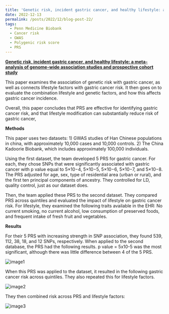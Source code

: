 ```yaml
---
title: 'Genetic risk, incident gastric cancer, and healthy lifestyle: a meta-analysis of genome-wide association studies and prospective cohort study: A review'
date: 2022-12-13
permalink: /posts/2022/12/blog-post-22/
tags:
  - Penn Medicine Biobank
  - Cancer risk
  - GWAS
  - Polygenic risk score
  - PRS
---
```


**[Genetic risk, incident gastric cancer, and healthy lifestyle: a meta-analysis of genome-wide association studies and prospective cohort study](https://www.sciencedirect.com/science/article/pii/S1470204520304605?via%3Dihub)**

This paper examines the association of genetic risk with gastric cancer, as well as connects lifestyle factors with gastric cancer risk. It then goes on to evaluate the combination lifestyle and genetic factors, and how this affects gastric cancer incidence.

Overall, this paper concludes that PRS are effective for identifying gastric cancer risk, and that lifestyle modification can substantially reduce risk of gastric cancer, 

**Methods**

This paper uses two datasets: 1) GWAS studies of Han Chinese populations in china, with approximately 10,000 cases and 10,000 controls. 2) The China Kadoorie Biobank, which includes approximately 100,000 individuals.

Using the first dataset, the team developed 5 PRS for gastric cancer. For each, they chose SNPs that were significantly associated with gastric cancer with p value equal to 5×10−4, 5×10−5, 5×10−6, 5×10−7, and 5×10−8. The PRS adjusted for age, sex, type of residential area (urban or rural), and the first ten principal components of ancestry. They controlled for LD, quality control, just as our dataset does. 

Then, the team applied these PRS to the second dataset. They compared PRS across quintiles and evaluated the impact of lifestyle on gastric cancer risk. For lifestyle, they examined the following traits available in the EHR: No current smoking, no current alcohol, low consumption of preserved foods, and frequent intake of fresh fruit and vegetables.

**Results**

For their 5 PRS with increasing strength in SNP association, they found 539, 112, 38, 18, and 12 SNPs, respectively. When applied to the second database, the PRS had the following results. p value = 5x10-5 was the most significant, although there was little difference between 4 of the 5 PRS.

![image1](https://oliver-clark.github.io/images/Screenshot_1gastricprs.jpg)

When this PRS was applied to the dataset, it resulted in the following gastric cancer risk across quintiles. They also repeated this for lifestyle factors.

![image2](https://oliver-clark.github.io/images/1-s2.0-S1470204520304605-gr2.jpg)

They then combined risk across PRS and lifestyle factors:

![image3](https://oliver-clark.github.io/images/1-s2.0-S1470204520304605-gr3_lrg.gif)


